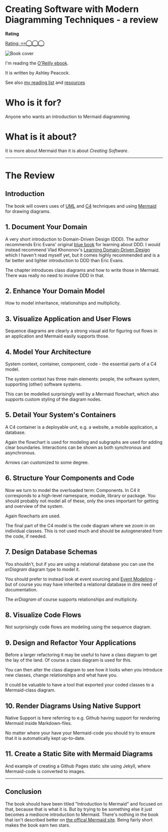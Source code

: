 # Creating Software with Modern Diagramming Techniques - a review

**Rating**

[Rating: ⍟⍟◯◯◯](/blogs/how-am-i-doing-my-reviews)

![Book cover](/data/blogs/creating-software-with-modern-diagramming-techniques/creating-software.jpeg)

I'm reading the [O'Reilly ebook](https://learning.oreilly.com/library/view/creating-software-with/9798888650219/).

It is written by Ashley Peacock.

See also [my reading list](/pages/reading-list) and [resources](/pages/resources)

# Who is it for?

Anyone who wants an introduction to Mermaid diagramming

# What is it about?

It is more about Mermaid than it is about _Creating Software_.

---

# The Review

## Introduction

The book will covers uses of [UML](https://www.uml.org/) and [C4](https://c4model.com/)
techniques and using [Mermaid](http://mermaid.js.org/) for drawing diagrams.

## 1. Document Your Domain

A very short introduction to Domain-Driven Design (DDD). The author recommends
Eric Evans' original
[blue book](https://learning.oreilly.com/library/view/domain-driven-design-tackling/0321125215/)
for learning about DDD. I would instead recommend Vlad Khononov's
[Learning Domain-Driven Design](https://learning.oreilly.com/library/view/learning-domain-driven-design/9781098100124/)
which I haven't read myself yet, but it comes highly recommended
and is a far better and lighter introduction to DDD than Eric Evans.

The chapter introduces class diagrams and how to write those in Mermaid. There
was really no need to involve DDD in that.

## 2. Enhance Your Domain Model

How to model inheritance, relationships and multiplicity.

## 3. Visualize Application and User Flows

Sequence diagrams are clearly a strong visual aid for figuring
out flows in an application and Mermaid easily supports those.

## 4. Model Your Architecture

System context, container, component, code - the essential
parts of a C4 model.

The system context has three main elements: people, the
software system, supporting (other) software systems.

This can be modelled surprisingly well by a Mermaid flowchart, which
also supports custom styling of the diagram nodes.

## 5. Detail Your System's Containers

A C4 container is a deployable unit, e.g. a website, a mobile
application, a database.

Again the flowchart is used for modeling and subgraphs are used
for adding clear boundaries. Interactions can be shown as both
synchronous and asynchronous.

Arrows can customized to some degree.

## 6. Structure Your Components and Code

Now we turn to model the overloaded term: Components. In C4
it corresponds to a high-level namespace, module, library
or package. You should probably not model all of these, only
the ones important for getting and overview of the system.

Again flowcharts are used.

The final part of the C4 model is the code diagram where we
zoom in on individual classes. This is not used much and
should be autogenerated from the code, if needed.

## 7. Design Database Schemas

You shouldn't, but if you are using a relational database
you can use the _erDiagram_ diagram type to model it.

You should prefer to instead look at event sourcing
and [Event Modeling](https://eventmodeling.org/) - but of course
you may have inherited a relational database in dire need
of documentation.

The _erDiagram_ of course supports relationships and
multiplicity.

## 8. Visualize Code Flows

Not surprisingly code flows are modeling using the sequence diagram.

## 9. Design and Refactor Your Applications

Before a larger refactoring it may be useful to have a
class diagram to get the lay of the land. Of course a
class diagram is used for this.

You can then alter the class diagram to see how it looks
when you introduce new classes, change relationships and what have you.

It could be valuable to have a tool that exported your
coded classes to a Mermaid-class diagram.

## 10. Render Diagrams Using Native Support

Native Support is here referring to e.g. Github having
support for rendering Mermaid inside Markdown-files.

No matter where your have your Mermaid-code you should try
to ensure that it is automatically kept up-to-date.

## 11. Create a Static Site with Mermaid Diagrams

And example of creating a Github Pages static site
using Jekyll, where Mermaid-code is converted to
images.

---

## Conclusion

The book should have been titled "Introduction to Mermaid" and focused on
that, because that is what it is. But by trying to be something else
it just becomes a mediocre introduction to Mermaid. There's nothing in the
book that isn't described better on
[the offical Mermaid site](https://mermaid.js.org/). Being fairly short
makes the book earn two stars.
